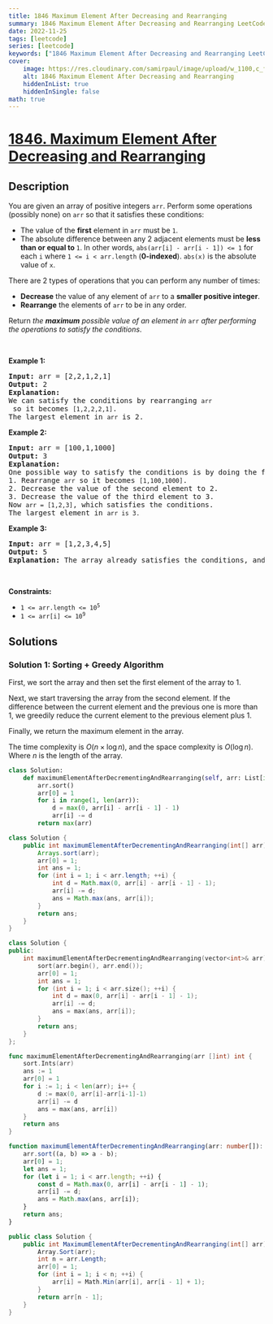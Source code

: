 ```yaml
---
title: 1846 Maximum Element After Decreasing and Rearranging
summary: 1846 Maximum Element After Decreasing and Rearranging LeetCode Solution Explained
date: 2022-11-25
tags: [leetcode]
series: [leetcode]
keywords: ["1846 Maximum Element After Decreasing and Rearranging LeetCode Solution Explained in all languages", "1846 Maximum Element After Decreasing and Rearranging", "LeetCode", "leetcode solution in Python3 C++ Java Go PHP Ruby Swift TypeScript Rust C# JavaScript C", "GeeksforGeeks", "InterviewBit", "Coding Ninjas", "HackerRank", "HackerEarth", "CodeChef", "TopCoder", "AlgoExpert", "freeCodeCamp", "Codeforces", "GitHub", "AtCoder", "Samir Paul"]
cover:
    image: https://res.cloudinary.com/samirpaul/image/upload/w_1100,c_fit,co_rgb:FFFFFF,l_text:Arial_75_bold:1846 Maximum Element After Decreasing and Rearranging - Solution Explained/problem-solving.webp
    alt: 1846 Maximum Element After Decreasing and Rearranging
    hiddenInList: true
    hiddenInSingle: false
math: true
---
```



# [1846. Maximum Element After Decreasing and Rearranging](https://leetcode.com/problems/maximum-element-after-decreasing-and-rearranging)


## Description

<p>You are given an array of positive integers <code>arr</code>. Perform some operations (possibly none) on <code>arr</code> so that it satisfies these conditions:</p>

<ul>
	<li>The value of the <strong>first</strong> element in <code>arr</code> must be <code>1</code>.</li>
	<li>The absolute difference between any 2 adjacent elements must be <strong>less than or equal to </strong><code>1</code>. In other words, <code>abs(arr[i] - arr[i - 1]) &lt;= 1</code> for each <code>i</code> where <code>1 &lt;= i &lt; arr.length</code> (<strong>0-indexed</strong>). <code>abs(x)</code> is the absolute value of <code>x</code>.</li>
</ul>

<p>There are 2 types of operations that you can perform any number of times:</p>

<ul>
	<li><strong>Decrease</strong> the value of any element of <code>arr</code> to a <strong>smaller positive integer</strong>.</li>
	<li><strong>Rearrange</strong> the elements of <code>arr</code> to be in any order.</li>
</ul>

<p>Return <em>the <strong>maximum</strong> possible value of an element in </em><code>arr</code><em> after performing the operations to satisfy the conditions</em>.</p>

<p>&nbsp;</p>
<p><strong class="example">Example 1:</strong></p>

<pre>
<strong>Input:</strong> arr = [2,2,1,2,1]
<strong>Output:</strong> 2
<strong>Explanation:</strong> 
We can satisfy the conditions by rearranging <code>arr</code> so it becomes <code>[1,2,2,2,1]</code>.
The largest element in <code>arr</code> is 2.
</pre>

<p><strong class="example">Example 2:</strong></p>

<pre>
<strong>Input:</strong> arr = [100,1,1000]
<strong>Output:</strong> 3
<strong>Explanation:</strong> 
One possible way to satisfy the conditions is by doing the following:
1. Rearrange <code>arr</code> so it becomes <code>[1,100,1000]</code>.
2. Decrease the value of the second element to 2.
3. Decrease the value of the third element to 3.
Now <code>arr = [1,2,3]</code>, which<code> </code>satisfies the conditions.
The largest element in <code>arr is 3.</code>
</pre>

<p><strong class="example">Example 3:</strong></p>

<pre>
<strong>Input:</strong> arr = [1,2,3,4,5]
<strong>Output:</strong> 5
<strong>Explanation:</strong> The array already satisfies the conditions, and the largest element is 5.
</pre>

<p>&nbsp;</p>
<p><strong>Constraints:</strong></p>

<ul>
	<li><code>1 &lt;= arr.length &lt;= 10<sup>5</sup></code></li>
	<li><code>1 &lt;= arr[i] &lt;= 10<sup>9</sup></code></li>
</ul>

## Solutions

### Solution 1: Sorting + Greedy Algorithm

First, we sort the array and then set the first element of the array to $1$.

Next, we start traversing the array from the second element. If the difference between the current element and the previous one is more than $1$, we greedily reduce the current element to the previous element plus $1$.

Finally, we return the maximum element in the array.

The time complexity is $O(n \times \log n)$, and the space complexity is $O(\log n)$. Where $n$ is the length of the array.

<!-- tabs:start -->

```python
class Solution:
    def maximumElementAfterDecrementingAndRearranging(self, arr: List[int]) -> int:
        arr.sort()
        arr[0] = 1
        for i in range(1, len(arr)):
            d = max(0, arr[i] - arr[i - 1] - 1)
            arr[i] -= d
        return max(arr)
```

```java
class Solution {
    public int maximumElementAfterDecrementingAndRearranging(int[] arr) {
        Arrays.sort(arr);
        arr[0] = 1;
        int ans = 1;
        for (int i = 1; i < arr.length; ++i) {
            int d = Math.max(0, arr[i] - arr[i - 1] - 1);
            arr[i] -= d;
            ans = Math.max(ans, arr[i]);
        }
        return ans;
    }
}
```

```cpp
class Solution {
public:
    int maximumElementAfterDecrementingAndRearranging(vector<int>& arr) {
        sort(arr.begin(), arr.end());
        arr[0] = 1;
        int ans = 1;
        for (int i = 1; i < arr.size(); ++i) {
            int d = max(0, arr[i] - arr[i - 1] - 1);
            arr[i] -= d;
            ans = max(ans, arr[i]);
        }
        return ans;
    }
};
```

```go
func maximumElementAfterDecrementingAndRearranging(arr []int) int {
	sort.Ints(arr)
	ans := 1
	arr[0] = 1
	for i := 1; i < len(arr); i++ {
		d := max(0, arr[i]-arr[i-1]-1)
		arr[i] -= d
		ans = max(ans, arr[i])
	}
	return ans
}
```

```ts
function maximumElementAfterDecrementingAndRearranging(arr: number[]): number {
    arr.sort((a, b) => a - b);
    arr[0] = 1;
    let ans = 1;
    for (let i = 1; i < arr.length; ++i) {
        const d = Math.max(0, arr[i] - arr[i - 1] - 1);
        arr[i] -= d;
        ans = Math.max(ans, arr[i]);
    }
    return ans;
}
```

```cs
public class Solution {
    public int MaximumElementAfterDecrementingAndRearranging(int[] arr) {
        Array.Sort(arr);
        int n = arr.Length;
        arr[0] = 1;
        for (int i = 1; i < n; ++i) {
            arr[i] = Math.Min(arr[i], arr[i - 1] + 1);
        }
        return arr[n - 1];
    }
}
```

<!-- tabs:end -->

<!-- end -->
